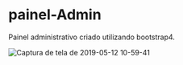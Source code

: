 # painel-Admin

Painel administrativo criado utilizando bootstrap4.

![Captura de tela de 2019-05-12 10-59-41](https://user-images.githubusercontent.com/27355729/57583276-435b6600-74a5-11e9-8884-1b40bdeebe61.png)
